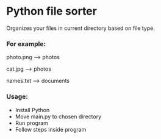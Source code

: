 # Python file sorter
Organizes your files in current directory based on file type.

### For example:
photo.png --> photos

cat.jpg   --> photos

names.txt --> documents


### Usage:

- Install Python
- Move main.py to chosen directory
- Run program
- Follow steps inside program
